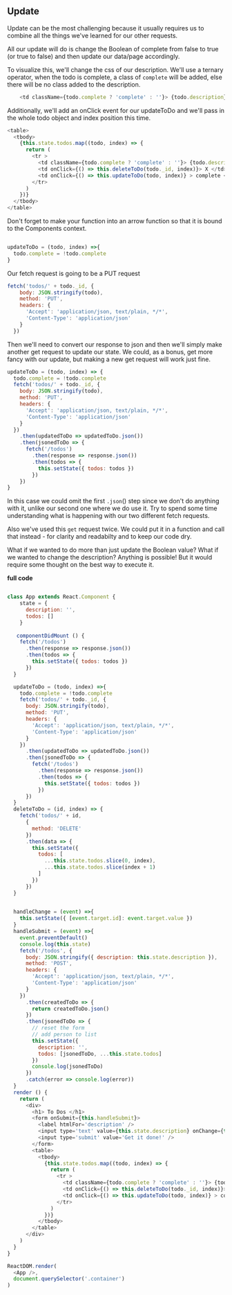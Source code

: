 ## Update

Update can be the most challenging because it usually requires us to combine all the things we've learned for our other requests.

All our update will do is change the Boolean of complete from false to true (or true to false) and then update our data/page accordingly.

To visualize this, we'll change the css of our description. We'll use a ternary operator, when the todo is complete, a class of `complete` will be added, else there will be no class added to the description.


```js
    <td className={todo.complete ? 'complete' : ''}> {todo.description} </td>
```
Additionally, we'll add an onClick event for our updateToDo and we'll pass in the whole todo object and index position this time.

```js
<table>
  <tbody>
    {this.state.todos.map((todo, index) => {
      return (
        <tr >
          <td className={todo.complete ? 'complete' : ''}> {todo.description} </td>
          <td onClick={() => this.deleteToDo(todo._id, index)}> X </td>
          <td onClick={() => this.updateToDo(todo, index)} > complete </td>
        </tr>
      )
    })}
  </tbody>
</table>
```

Don't forget to make your function into an arrow function so that it is bound to the Components context.

```js

updateToDo = (todo, index) =>{
  todo.complete = !todo.complete
}
```

Our fetch request is going to be a PUT request

```js
fetch('todos/' + todo._id, {
    body: JSON.stringify(todo),
    method: 'PUT',
    headers: {
      'Accept': 'application/json, text/plain, */*',
      'Content-Type': 'application/json'
    }
  })
```

Then we'll need to convert our response to json and then we'll simply make another get request to update our state. We could, as a bonus, get more fancy with our update, but making a new get request will work just fine.

```js
updateToDo = (todo, index) => {
  todo.complete = !todo.complete
  fetch('todos/' + todo._id, {
    body: JSON.stringify(todo),
    method: 'PUT',
    headers: {
      'Accept': 'application/json, text/plain, */*',
      'Content-Type': 'application/json'
    }
  })
    .then(updatedToDo => updatedToDo.json())
    .then(jsonedToDo => {
      fetch('/todos')
        .then(response => response.json())
        .then(todos => {
          this.setState({ todos: todos })
        })
    })
}
```

In this case we could omit the first `.json`() step since we don't do anything with it, unlike our second one where we do use it. Try to spend some time understanding what is happening with our two different fetch requests.

Also we've used this `get` request twice. We could put it in a function and call that instead - for clarity and readabilty and to keep our code dry.

What if we wanted to do more than just update the Boolean value? What if we wanted to change the description? Anything is possible! But it would require some thought on the best way to execute it.


**full code**

```js

class App extends React.Component {
    state = {
      description: '',
      todos: []
    }
   
   componentDidMount () {
    fetch('/todos')
      .then(response => response.json())
      .then(todos => {
        this.setState({ todos: todos })
      })
  }

  updateToDo = (todo, index) =>{
    todo.complete = !todo.complete
    fetch('todos/' + todo._id, {
      body: JSON.stringify(todo),
      method: 'PUT',
      headers: {
        'Accept': 'application/json, text/plain, */*',
        'Content-Type': 'application/json'
      }
    })
      .then(updatedToDo => updatedToDo.json())
      .then(jsonedToDo => {
        fetch('/todos')
          .then(response => response.json())
          .then(todos => {
            this.setState({ todos: todos })
          })
      })
  }
  deleteToDo = (id, index) => {
    fetch('todos/' + id,
      {
        method: 'DELETE'
      })
      .then(data => {
        this.setState({
          todos: [
            ...this.state.todos.slice(0, index),
            ...this.state.todos.slice(index + 1)
          ]
        })
      })
  }

 
  handleChange = (event) =>{
    this.setState({ [event.target.id]: event.target.value })
  }
  handleSubmit = (event) =>{
    event.preventDefault()
    console.log(this.state)
    fetch('/todos', {
      body: JSON.stringify({ description: this.state.description }),
      method: 'POST',
      headers: {
        'Accept': 'application/json, text/plain, */*',
        'Content-Type': 'application/json'
      }
    })
      .then(createdToDo => {
        return createdToDo.json()
      })
      .then(jsonedToDo => {
        // reset the form
        // add person to list
        this.setState({
          description: '',
          todos: [jsonedToDo, ...this.state.todos]
        })
        console.log(jsonedToDo)
      })
      .catch(error => console.log(error))
  }
  render () {
    return (
      <div>
        <h1> To Dos </h1>
        <form onSubmit={this.handleSubmit}>
          <label htmlFor='description' />
          <input type='text' value={this.state.description} onChange={this.handleChange} id='description' />
          <input type='submit' value='Get it done!' />
        </form>
        <table>
          <tbody>
            {this.state.todos.map((todo, index) => {
              return (
                <tr >
                  <td className={todo.complete ? 'complete' : ''}> {todo.description} </td>
                  <td onClick={() => this.deleteToDo(todo._id, index)}> X </td>
                  <td onClick={() => this.updateToDo(todo, index)} > complete </td>
                </tr>
              )
            })}
          </tbody>
        </table>
      </div>
    )
  }
}

ReactDOM.render(
  <App />,
  document.querySelector('.container')
)


```
